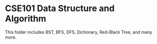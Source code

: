 # CSE101 Data Structure and Algorithm

This folder includes BST, BFS, DFS, Dictionary, Red-Black Tree, and many more.
